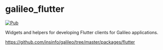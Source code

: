 # galileo_flutter
[![Pub](https://img.shields.io/pub/v/galileo_flutter.svg)](https://pub.dartlang.org/packages/galileo_flutter)

Widgets and helpers for developing Flutter clients for Galileo applications.

https://github.com/insinfo/galileo/tree/master/packages/flutter